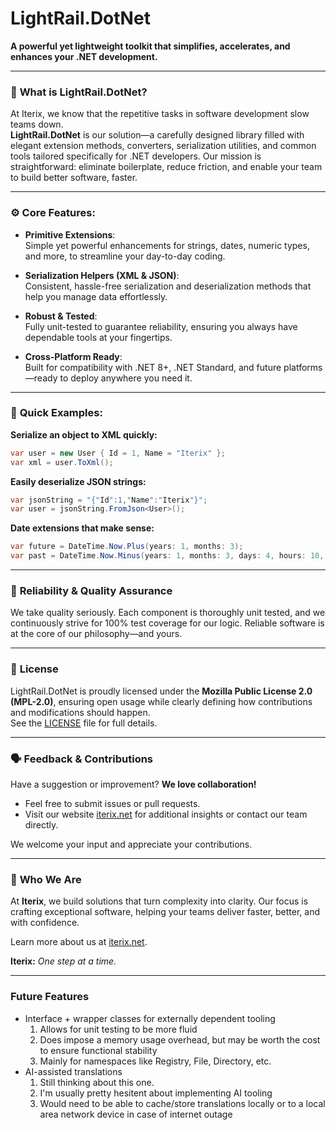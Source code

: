 
# LightRail.DotNet

**A powerful yet lightweight toolkit that simplifies, accelerates, and enhances your .NET development.**

---

### 🚦 **What is LightRail.DotNet?**

At Iterix, we know that the repetitive tasks in software development slow teams down.  
**LightRail.DotNet** is our solution—a carefully designed library filled with elegant extension methods, converters, serialization utilities, and common tools tailored specifically for .NET developers. Our mission is straightforward: eliminate boilerplate, reduce friction, and enable your team to build better software, faster.

---

### ⚙️ **Core Features:**

- **Primitive Extensions**:  
  Simple yet powerful enhancements for strings, dates, numeric types, and more, to streamline your day-to-day coding.

- **Serialization Helpers (XML & JSON)**:  
  Consistent, hassle-free serialization and deserialization methods that help you manage data effortlessly.

- **Robust & Tested**:  
  Fully unit-tested to guarantee reliability, ensuring you always have dependable tools at your fingertips.

- **Cross-Platform Ready**:  
  Built for compatibility with .NET 8+, .NET Standard, and future platforms—ready to deploy anywhere you need it.

---

### 🚀 **Quick Examples:**

**Serialize an object to XML quickly:**

```csharp
var user = new User { Id = 1, Name = "Iterix" };
var xml = user.ToXml();
```

**Easily deserialize JSON strings:**

```csharp
var jsonString = "{"Id":1,"Name":"Iterix"}";
var user = jsonString.FromJson<User>();
```

**Date extensions that make sense:**

```csharp
var future = DateTime.Now.Plus(years: 1, months: 3);
var past = DateTime.Now.Minus(years: 1, months: 3, days: 4, hours: 10, minutes: 15, seconds: 34: milliseconds: 120);
```

---

### 🧪 **Reliability & Quality Assurance**

We take quality seriously. Each component is thoroughly unit tested, and we continuously strive for 100% test coverage for our logic. Reliable software is at the core of our philosophy—and yours.

---

### 📜 **License**

LightRail.DotNet is proudly licensed under the **Mozilla Public License 2.0 (MPL-2.0)**, ensuring open usage while clearly defining how contributions and modifications should happen.  
See the [LICENSE](LICENSE) file for full details.

---

### 🗣️ **Feedback & Contributions**

Have a suggestion or improvement? **We love collaboration!**

- Feel free to submit issues or pull requests.
- Visit our website [iterix.net](https://iterix.net/) for additional insights or contact our team directly.

We welcome your input and appreciate your contributions.

---

### 🔗 **Who We Are**

At **Iterix**, we build solutions that turn complexity into clarity. Our focus is crafting exceptional software, helping your teams deliver faster, better, and with confidence.

Learn more about us at [iterix.net](https://iterix.net).

**Iterix:** *One step at a time.*

---

### Future Features

- Interface + wrapper classes for externally dependent tooling
  1. Allows for unit testing to be more fluid
  2. Does impose a memory usage overhead, but may be worth the cost to ensure functional stability
  3. Mainly for namespaces like Registry, File, Directory, etc.
- AI-assisted translations
  1. Still thinking about this one.
  2. I'm usually pretty hesitent about implementing AI tooling
  3. Would need to be able to cache/store translations locally or to a local area network device in case of internet outage
